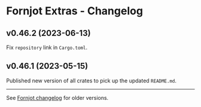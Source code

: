 # Fornjot Extras - Changelog

## v0.46.2 (2023-06-13)

Fix `repository` link in `Cargo.toml`.


## v0.46.1 (2023-05-15)

Published new version of all crates to pick up the updated `README.md`.

---

See [Fornjot changelog](https://github.com/hannobraun/fornjot/blob/main/CHANGELOG.md) for older versions.
